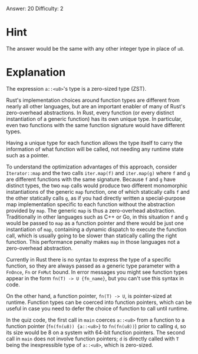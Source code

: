 Answer: 20
Difficulty: 2

# Hint

The answer would be the same with any other integer type in place of `u8`.

# Explanation

The expression `a::<u8>`'s type is a zero-sized type (ZST).

Rust's implementation choices around function types are different from nearly
all other languages, but are an important enabler of many of Rust's
zero-overhead abstractions. In Rust, every function (or every distinct
instantiation of a generic function) has its own unique type. In particular,
even two functions with the same function signature would have different types.

Having a unique type for each function allows the type itself to carry the
information of what function will be called, not needing any runtime state such
as a pointer.

To understand the optimization advantages of this approach, consider
`Iterator::map` and the two calls `iter.map(f)` and `iter.map(g)` where `f` and
`g` are different functions with the same signature. Because `f` and `g` have
distinct types, the two `map` calls would produce two different monomorphic
instantiations of the generic `map` function, one of which statically calls `f`
and the other statically calls `g`, as if you had directly written a
special-purpose map implementation specific to each function without the
abstraction provided by `map`. The generic `map` is thus a zero-overhead
abstraction. Traditionally in other languages such as C++ or Go, in this
situation `f` and `g` would be passed to `map` as a function pointer and there
would be just one instantiation of `map`, containing a dynamic dispatch to
execute the function call, which is usually going to be slower than statically
calling the right function. This performance penalty makes `map` in those
languages not a zero-overhead abstraction.

Currently in Rust there is no syntax to express the type of a specific function,
so they are always passed as a generic type parameter with a `FnOnce`, `Fn` or
`FnMut` bound. In error messages you might see function types appear in the
form `fn(T) -> U {fn_name}`, but you can't use this syntax in code.

On the other hand, a function pointer, `fn(T) -> U`, is pointer-sized at
runtime. Function types can be coerced into function pointers, which can be
useful in case you need to defer the choice of function to call until runtime.

In the quiz code, the first call in `main` coerces `a::<u8>` from a function to
a function pointer (`fn(fn(u8)) {a::<u8>}` to `fn(fn(u8))`) prior to calling
`d`, so its size would be 8 on a system with 64-bit function pointers. The
second call in `main` does not involve function pointers; `d` is directly called
with `T` being the inexpressible type of `a::<u8>`, which is zero-sized.
